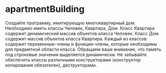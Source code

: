 # apartmentBuilding
Создайте программу, имитирующую многоквартирный дом.
Необходимо иметь классы Человек, Квартира, Дом.
Класс Квартира содержит динамический массив объектов класса Человек. Класс Дом содержит массив объектов класса Квартира. Каждый из классов содержит
переменные-члены и функции-члены, которые необходимы для предметной области класса. Обращаем
ваше внимание, что память под строковые значения
выделяется динамически. Не забывайте обеспечить
классы различными конструкторами (конструктор
копирования обязателен), деструкторами.
